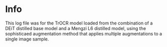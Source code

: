 # Info

This log file was for the TrOCR model loaded from the combination of a DEiT distilled base model and a Mengzi L6 distilled model, using the sophisticaed augmentation method that applies multiple augmentations to a single image sample.